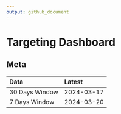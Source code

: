 ```yaml
---
output: github_document
---
```


# Targeting Dashboard



## Meta


|Data           |Latest     |
|:--------------|:----------|
|30 Days Window |2024-03-17 |
|7 Days Window  |2024-03-20 |
